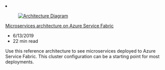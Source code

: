 <!-- This file is automatically generated by build/architectures/build_index.py. Any updates will be lost. -->

<!-- markdownlint-disable MD033 -->

<li class="grid-item item-column" data-categories="Developer Tools ">
<article class="card">
    <div class="card-header has-margin-bottom-none" aria-hidden="true">
        <figure class="image diagram has-height-175 has-overflow-hidden level">
            <a href="/azure/architecture/reference-architectures/microservices/service-fabric"><img src="/azure/architecture/browse/thumbs/service-fabric.png" class="diagram" alt="Architecture Diagram" data-linktype="relative-path"></a>
        </figure>
    </div>
    <div class="card-content">
        <a class="card-content-title has-margin-top-none" href="/azure/architecture/reference-architectures/microservices/service-fabric">
            <p>Microservices architecture on Azure Service Fabric</p>
        </a>
        <ul class="card-content-metadata">
            <li>6/13/2019</li>
            <li>22 min read</li>
        </ul>
        <p class="card-content-description">Use this reference architecture to see microservices deployed to Azure Service Fabric. This cluster configuration can be a starting point for most deployments.</p>
        <div class="bottom-to-top-fade is-hidden-mobile"></div>
    </div>
</article>
</li>
